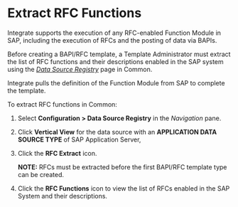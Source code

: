 # Extract RFC Functions

Integrate supports the execution of any RFC-enabled Function Module in
SAP, including the execution of RFCs and the posting of data via BAPIs.

Before creating a BAPI/RFC template, a Template Administrator must
extract the list of RFC functions and their descriptions enabled in the
SAP system using the <span style="font-style: italic;">[Data Source
Registry](../../Common/Page_Desc/Data_Source_Registry_H.htm)</span> page
in Common.

Integrate pulls the definition of the Function Module from SAP to
complete the template.

To extract RFC functions in Common:

1.  Select <span style="font-weight: bold;">Configuration \> Data Source
    Registry</span> in the
    <span style="font-style: italic;">Navigation</span> pane.

2.  Click <span style="font-weight: bold;">Vertical View</span> for the
    data source with an <span style="font-weight: bold;">APPLICATION
    DATA SOURCE TYPE</span> of SAP Application Server,

3.  Click the <span style="font-weight: bold;">RFC Extract</span> icon.
    
    **NOTE:** RFCs must be extracted before the first BAPI/RFC template
    type can be created.

4.  Click the <span style="font-weight: bold;">RFC Functions</span> icon
    to view the list of RFCs enabled in the SAP System and their
    descriptions.
